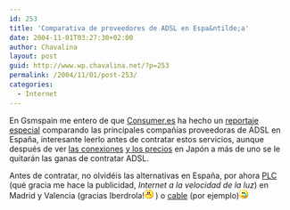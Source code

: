 ```yaml
---
id: 253
title: 'Comparativa de proveedores de ADSL en Espa&ntilde;a'
date: 2004-11-01T03:27:30+02:00
author: Chavalina
layout: post
guid: http://www.wp.chavalina.net/?p=253
permalink: /2004/11/01/post-253/
categories:
  - Internet
---
```

En Gsmspain me entero de que <a href="http://www.consumer.es/" target="_blank">Consumer.es</a> ha hecho un <a href="http://www.consumer.es/web/es/especiales/2003/05/27/61740.php" target="_blank">reportaje especial</a> comparando las principales compa&ntilde;&iacute;as proveedoras de ADSL en Espa&ntilde;a, interesante leerlo antes de contratar estos servicios, aunque despu&eacute;s de ver <a href="http://kirai.bitacoras.com/index.php?p=254" target="_blank">las conexiones</a> <a href="http://kirai.bitacoras.com/index.php?p=255" target="_blank">y los precios</a> en Jap&oacute;n a m&aacute;s de uno se le quitar&aacute;n las ganas de contratar ADSL.

Antes de contratar, no olvid&eacute;is las alternativas en Espa&ntilde;a, por ahora <a href="http://www.iberdrola.es/ovc/html/micrositePLC/index.htm" target="_blank">PLC</a> (qu&eacute; gracia me hace la publicidad, _Internet a la velocidad de la luz_) en Madrid y Valencia (gracias Iberdrola!![emo](/imagenes/emoticonos/enfadado.gif) ) o <a href="http://www.ono.es/particulares/default.asp?p=01&#038;o=04&#038;s=02&#038;x=centro" target="_blank">cable</a> (por ejemplo)![llorar](/imagenes/emoticonos/llorar.gif)